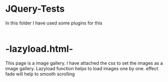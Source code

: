 # JQuery-Tests
In this folder I have used some plugins for this
<br><br>

<h1>-lazyload.html-</h1>
This page is a image gallery. 
I have attached the css to set the images as a image gallery.
Lazyload function helps to load images one by one.
effect fade will help to smooth scrolling



